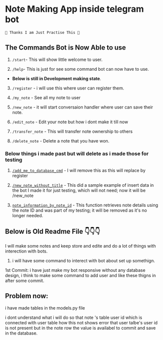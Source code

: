 # Note Making App inside telegram bot

    🙋 Thanks I am Just Practise This 🍌


## The Commands Bot is Now Able to use

1. `/start`- This will show little welcome to user.

2. `/help`- This is just for see some command bot can now have to use.  

* **Below is still in Development making state**.

3. `/register` - i will use this where user can register them.

4. `/my_note` - See all my note to user

5. `/new_note` - it will start conversaion handler where user can save their note.

6. `/edit_note` - Edit your note but how i dont make it till now

7. `/transfer_note` - This will transfer note ownership to others

8. `/delete_note` - Delete a note that you have won.


### Below things i made past but will delete as i made those for testing




1. [`/add_me_to_database_cmd`](files/practise_file/adding_users_module.py) - I will remove this as this will replace by register

2. [`/new_note_without_title`](files/practise_file/new_note_module.py) - This did a sample example of insert data in the bot I made it for just testing, which will not need; now it will be /new_note

3. [`note_information_by_note_id`](files/practise_file/new_note_module.py) - This function retrieves note details using the note ID and was part of my testing; it will be removed as it's no longer needed.





## Below is Old Readme File 👇👇👇

I will make some notes and keep store and edite and do a lot of things with interection with bots.

1. i will have some command to interect with bot about set up somethign.

1st Commit: i have just make my bot responsive without any database design, i think to make some command to add user and like these thigns in after some commit.



## Problem now:

i have made tables in the models.py file

i dont understand what i will do so that note 's table user id which is connected with user table how this not shows error that user talbe's user id is not present but in the note row the value is availabel to commit and save in the database.
